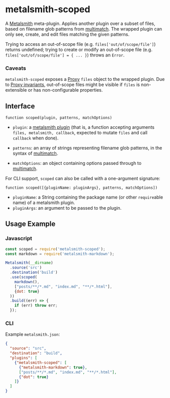 # metalsmith-scoped

A [Metalsmith](https://metalsmith.io/) meta-plugin. Applies another plugin over a subset of files, based on filename glob patterns from [multimatch](https://www.npmjs.com/package/multimatch). The wrapped plugin can only see, create, and edit files matching the given patterns.

Trying to access an out-of-scope file (e.g. `files['out/of/scope/file']`) returns undefined; trying to create or modify an out-of-scope file (e.g. `files['out/of/scope/file'] = { ... }`) throws an `Error`.

### Caveats

`metalsmith-scoped` exposes a [Proxy](https://developer.mozilla.org/en-US/docs/Web/JavaScript/Reference/Global_Objects/Proxy) `files` object to the wrapped plugin. Due to [Proxy invariants](https://tc39.es/ecma262/#sec-invariants-of-the-essential-internal-methods), out-of-scope files might be visible if `files` is non-extensible or has non-configurable properties.

## Interface

`function scoped(plugin, patterns, matchOptions)`

* `plugin`: a [metalsmith plugin](https://metalsmith.io/#writing-a-plugin) (that is, a function accepting arguments `files, metalsmith, callback`, expected to mutate `files` and call `callback` when done).

* `patterns`: an array of strings representing filename glob patterns, in the syntax of [multimatch](https://www.npmjs.com/package/multimatch).

* `matchOptions`: an object containing options passed through to [multimatch](https://www.npmjs.com/package/multimatch).

For CLI support, `scoped` can also be called with a one-argument signature:

`function scoped([{pluginName: pluginArgs}, patterns, matchOptions])`

* `pluginName`: a String containing the package name (or other `require`able name) of a metalsmith plugin.
* `pluginArgs`: an argument to be passed to the plugin.

## Usage Example

### Javascript

```javascript
const scoped = require('metalsmith-scoped');
const markdown = require('metalsmith-markdown');

Metalsmith(__dirname)
  .source('src')
  .destination('build')
  .use(scoped(
    markdown(),
    ["posts/**/*.md", "index.md", "**/*.html"],
    {dot: true}
  ))
  .build((err) => {
    if (err) throw err;
  });
```

### CLI

Example `metalsmith.json`:

```json
{
  "source": "src",
  "destination": "build",
  "plugins": [
    {"metalsmith-scoped": [
      {"metalsmith-markdown": true},
      ["posts/**/*.md", "index.md", "**/*.html"],
      {"dot": true}
    ]}
  ]
}
```
